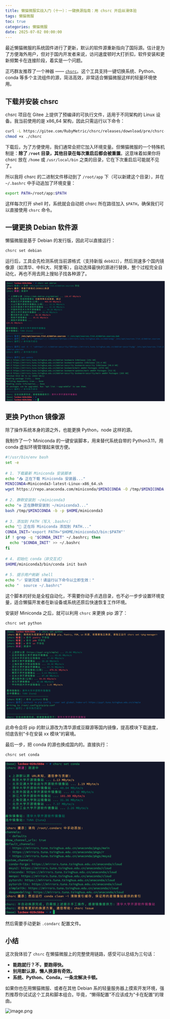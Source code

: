 ```yaml
---
title: 懒猫微服实战入门（十一）：一键换源指南：用 chsrc 开启丝滑体验
tags: 懒猫微服
toc: true
categories: 懒猫微服
date: 2025-07-02 00:00:00
---
```


最近懒猫微服的系统固件进行了更新，默认的软件源重新指向了国际源。估计是为了方便海外用户，但对于国内开发者来说，访问速度顿时大打折扣，软件安装和更新频繁卡在连接阶段，着实是一个问题。

正巧群友推荐了一个神器 —— [`chsrc`](https://gitee.com/RubyMetric/chsrc)。这个工具支持一键切换系统、Python、conda 等多个主流组件的源，简洁高效，非常适合懒猫微服这样的轻量环境使用。

## 下载并安装 chsrc

chsrc 项目在 Gitee 上提供了预编译的可执行文件，适用于不同架构的 Linux 设备。我当前使用的是 x86_64 架构，因此只需运行以下命令：

```bash
curl -L https://gitee.com/RubyMetric/chsrc/releases/download/pre/chsrc-x64-linux -o chsrc
chmod +x ./chsrc
```

下载后，为了方便使用，我们通常会把它加入环境变量。但懒猫微服的一个特殊机制是：**除了 `/root` 目录，其他目录在每次重启后都会被重置**。这意味着如果你将 chsrc 放在 `/home` 或 `/usr/local/bin` 之类的目录，它在下次重启后可能就不见了。

<!-- more -->

所以我将 chsrc 的二进制文件移动到了 `/root/app` 下（可以新建这个目录），并在 `~/.bashrc` 中手动追加了环境变量：

```bash
export PATH=/root/app:$PATH
```

这样每次打开 shell 时，系统就会自动把 chsrc 所在路径加入 `$PATH`，确保我们可以直接使用 `chsrc` 命令。

## 一键更换 Debian 软件源

懒猫微服是基于 Debian 的发行版，因此可以直接运行：

```bash
chsrc set debian
```

运行后，工具会先检测系统当前源格式（支持新版 `deb822`），然后测速多个国内镜像源（如清华、中科大、阿里等），自动选择最快的源进行替换，整个过程完全自动化，再也不用去网上搜帖子找各种源了。

![换源截图](https://raw.githubusercontent.com/cloudsmithy/picgo-imh/master/image-20250530201828165.png)

## 更换 Python 镜像源

除了操作系统本身的源之外，也能更换 Python，node 这样的源。

我制作了一个 Miniconda 的一键安装脚本，用来替代系统自带的 Python3.11，用 conda 虚拟环境管理起来很方便。

```bash
#!/usr/bin/env bash
set -e

# 1. 下载最新 Miniconda 安装脚本
echo "📥 正在下载 Miniconda 安装器..."
MINICONDA=Miniconda3-latest-Linux-x86_64.sh
wget https://repo.anaconda.com/miniconda/$MINICONDA -O /tmp/$MINICONDA

# 2. 静默安装到 ~/miniconda3
echo "⚙️ 正在静默安装到 ~/miniconda3..."
bash /tmp/$MINICONDA -b -p $HOME/miniconda3

# 3. 添加到 PATH（写入 .bashrc）
echo "🔧 正在将 Miniconda 添加到 PATH..."
CONDA_INIT='export PATH="$HOME/miniconda3/bin:$PATH"'
if ! grep -q "$CONDA_INIT" ~/.bashrc; then
  echo "$CONDA_INIT" >> ~/.bashrc
fi

# 4. 初始化 conda（非交互式）
$HOME/miniconda3/bin/conda init bash

# 5. 提示用户刷新 shell
echo "✅ 安装完成！请运行以下命令以立即生效："
echo "  source ~/.bashrc"
```

这个脚本的好处是全程自动化，不需要你动手点选目录，也不必一步步设置环境变量，适合懒猫开发者在新设备或系统还原后快速恢复工作环境。

安装好 Miniconda 之后，就可以利用 `chsrc` 来更换 pip 源了：

```bash
chsrc set python
```

![chsrc 设置 Python 源](https://raw.githubusercontent.com/cloudsmithy/picgo-imh/master/449f7b0d2e26f4247caf0ce47b4c1622.png)

此命令会将 pip 的默认源改为清华源或豆瓣源等国内镜像，提高模块下载速度，彻底告别“卡在安装 xx 模块”的窘境。

最后一步，把 conda 的源也换成国内的。直接执行：

```bash
chsrc set conda
```

![换源成功](https://raw.githubusercontent.com/cloudsmithy/picgo-imh/master/image-20250530204151317.png)

然后需要手动更新 `.condarc` 配置文件。

## 小结

这次我体验了 `chsrc` 在懒猫微服上的完整使用链路，感受可以总结为三句话：

- **能跑就行？不，要跑得快。**
- **别用默认源，懒人换源有奇效。**
- **系统、Python、Conda，一条龙解决卡顿。**

如果你也在用懒猫微服、或者在其他 Debian 系的轻量服务器上摸索开发环境，强烈推荐你试试这个工具和脚本组合。毕竟，“懒得配置”不应该成为“卡在配置”的理由。

![image.png](https://lzc-playground-1301583638.cos.ap-chengdu.myqcloud.com/guidelines/459/e5fc8b99-2220-4a5a-8327-38da7b93456f.png "image.png")
